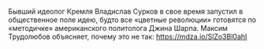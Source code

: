 Бывший идеолог Кремля Владислав Сурков в свое время запустил в общественное поле идею, будто все «цветные революции» готовятся по «методичке» американского политолога Джина Шарпа. Максим Трудолюбов объясняет, почему это не так: https://mdza.io/SlZo3Bl0ahI

